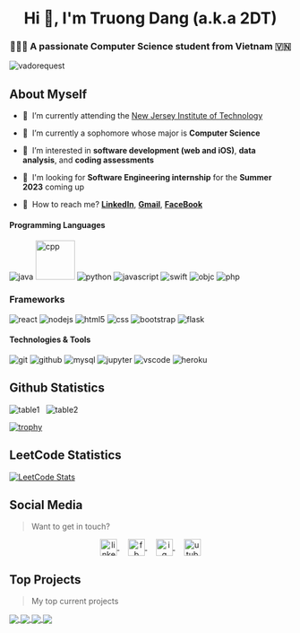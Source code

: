 <h1 align="center">Hi 👋, I'm Truong Dang (a.k.a 2DT)</h1>
<h3 align="center">👨🏼‍💻 A passionate Computer Science student from Vietnam 🇻🇳</h3>

<p align="left">
  <img src="https://komarev.com/ghpvc/?username=2dtkingslayer" alt="vadorequest" />
</p>


## About Myself

- 🏣&nbsp;&nbsp;I’m currently attending the [New Jersey Institute of Technology](https://www.njit.edu/)

- 🌱&nbsp;&nbsp;I’m currently a sophomore whose major is **Computer Science**

- 🤝&nbsp;&nbsp;I’m interested in **software development (web and iOS)**, **data analysis**, and **coding assessments**

- 👀&nbsp;&nbsp;I'm looking for **Software Engineering internship** for the **Summer 2023** coming up

- 💬&nbsp;&nbsp;How to reach me? [**LinkedIn**](https://www.linkedin.com/in/2dt/), [**Gmail**](mailto:ddtblock1903@gmail.com), [**FaceBook**](https://www.facebook.com/ducthuansidco)

#### Programming Languages

<p align="left">
  <img src="https://www.vectorlogo.zone/logos/java/java-horizontal.svg" alt="java"/>
  <img src="https://cdn.jsdelivr.net/gh/devicons/devicon/icons/cplusplus/cplusplus-original.svg" alt="cpp" width="70" height="70"/>
  <img src="https://www.vectorlogo.zone/logos/python/python-horizontal.svg" alt="python"/>
  <img src="https://www.vectorlogo.zone/logos/javascript/javascript-horizontal.svg" alt="javascript"/>
  <img src="https://www.vectorlogo.zone/logos/swift/swift-horizontal.svg" alt="swift"/>
  <img src="https://www.vectorlogo.zone/logos/apple_objectivec/apple_objectivec-ar21.svg" alt="objc"/>
  <img src="https://www.vectorlogo.zone/logos/php/php-horizontal.svg" alt="php"/>
</p>

### Frameworks

<p align="left">
  <img src="https://www.vectorlogo.zone/logos/reactjs/reactjs-ar21.svg" alt="react"/>
  <img src="https://www.vectorlogo.zone/logos/nodejs/nodejs-horizontal.svg" alt="nodejs"/>
  <img src="https://www.vectorlogo.zone/logos/w3_html5/w3_html5-ar21.svg" alt="html5"/>
  <img src="https://www.vectorlogo.zone/logos/w3_css/w3_css-ar21.svg" alt="css"/>
  <img src="https://www.vectorlogo.zone/logos/getbootstrap/getbootstrap-ar21.svg" alt="bootstrap"/>
  <img src="https://www.vectorlogo.zone/logos/pocoo_flask/pocoo_flask-ar21.svg" alt="flask"/>
</p>

#### Technologies & Tools

<p align="left">
  <img src="https://www.vectorlogo.zone/logos/git-scm/git-scm-ar21.svg" alt="git"/>
  <img src="https://www.vectorlogo.zone/logos/github/github-ar21.svg" alt="github"/>
  <img src="https://www.vectorlogo.zone/logos/mysql/mysql-horizontal.svg" alt="mysql"/>
  <img src="https://www.vectorlogo.zone/logos/jupyter/jupyter-ar21.svg" alt="jupyter"/>
  <img src="https://www.vectorlogo.zone/logos/visualstudio_code/visualstudio_code-ar21.svg" alt="vscode"/>
  <img src="https://www.vectorlogo.zone/logos/heroku/heroku-ar21.svg" alt="heroku"/>
</p>


## Github Statistics

<p>
  <img src="https://github-readme-stats.vercel.app/api/top-langs/?username=2dtkingslayer&layout=compact&hide=php,smarty&bg_color=30,e96443,904e95&title_color=fff&text_color=fff" alt="table1"/>
  &nbsp;
  <img src="https://github-readme-stats.vercel.app/api?username=2dtkingslayer&show_icons=true&count_private=true&show_icons=true&hide=php&bg_color=30,e96443,904e95&title_color=ff0&text_color=fff" alt="table2"/>
</p>

[![trophy](https://github-profile-trophy.vercel.app/?username=2dtkingslayer)](https://github-profile-trophy.vercel.app/?username=2dtkingslayer)


## LeetCode Statistics

[![LeetCode Stats](https://leetcard.jacoblin.cool/leetcodemaster2000?theme=unicorn&extension=activity)](https://leetcard.jacoblin.cool/leetcodemaster2000?theme=unicorn&extension=activity)

## Social Media

> Want to get in touch?

<p align="center">
  <a href="https://www.linkedin.com/in/2dt/" target="blank">
    <img align="center" src="https://cdn.jsdelivr.net/npm/simple-icons@3.0.1/icons/linkedin.svg" alt="linkedin" height="30" width="30" />
  </a>&nbsp;&nbsp;&nbsp;
  <a href="https://www.facebook.com/ducthuansidco" target="blank">
    <img align="center" src="https://cdn.jsdelivr.net/npm/simple-icons@3.0.1/icons/facebook.svg" alt="fb" height="30" width="30" />
  </a>&nbsp;&nbsp;&nbsp;
  <a href="https://www.instagram.com/2dtkingslayer/" target="blank">
    <img align="center" src="https://cdn.jsdelivr.net/npm/simple-icons@3.0.1/icons/instagram.svg" alt="ig" height="30" width="30" />
  </a>&nbsp;&nbsp;&nbsp;
  <a href="https://www.youtube.com/channel/UC8suz7ZRvQ8mSRlu65ogJ1w" target="blank">
    <img align="center" src="https://cdn.jsdelivr.net/npm/simple-icons@3.0.1/icons/youtube.svg" alt="utube" height="30" width="30" />
  </a>
</p>

## Top Projects

> My top current projects

<a href="https://github.com/2dtkingslayer/Real-Estate-House-Price-Prediction">
  <img align="center" src="https://github-readme-stats.vercel.app/api/pin/?username=2dtkingslayer&repo=Real-Estate-House-Price-Prediction" />
</a>

<a href="https://github.com/2dtkingslayer/New_Perl-Like_Language">
  <img align="center" src="https://github-readme-stats.vercel.app/api/pin/?username=2dtkingslayer&repo=New_Perl-Like_Language" />
</a>

<a href="https://github.com/2dtkingslayer/SaveWildlife">
  <img align="center" src="https://github-readme-stats.vercel.app/api/pin/?username=2dtkingslayer&repo=SaveWildlife" />
</a>

<a href="https://github.com/2dtkingslayer/MarketingSite-with-SalesFunnel">
  <img align="center" src="https://github-readme-stats.vercel.app/api/pin/?username=2dtkingslayer&repo=MarketingSite-with-SalesFunnel" />
</a>
